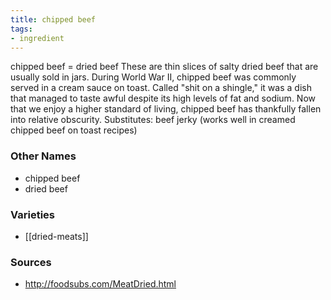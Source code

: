 ```yaml
---
title: chipped beef
tags:
- ingredient
---
```

chipped beef = dried beef These are thin slices of salty dried beef that are usually sold in jars. During World War II, chipped beef was commonly served in a cream sauce on toast. Called "shit on a shingle," it was a dish that managed to taste awful despite its high levels of fat and sodium. Now that we enjoy a higher standard of living, chipped beef has thankfully fallen into relative obscurity. Substitutes: beef jerky (works well in creamed chipped beef on toast recipes)

### Other Names

* chipped beef
* dried beef

### Varieties

* [[dried-meats]]

### Sources
* http://foodsubs.com/MeatDried.html
